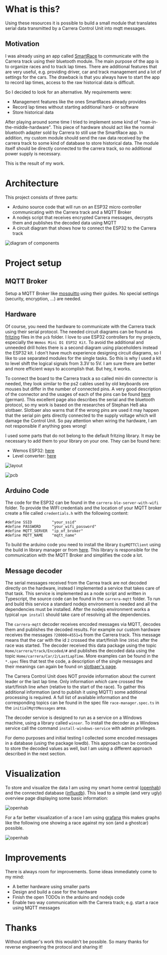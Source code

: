 # What is this?
Using these resources it is possible to build a small module that translates serial data transmitted by a Carrera Control Unit into mqtt messages.

## Motivation
I was already using an app called [SmartRace](https://www.smartrace.de/) to communicate with the Carrera track using their bluetooth module.
The main purpose of the app is to organize races and to track lap times.
There are additional features that are very useful, e.g. providing driver, car and track management and a lot of settings for the cars.
The drawback is that you always have to start the app to record lap times, access to the raw historical data is difficult.

So I decided to look for an alternative.
My requirements were:
- Management features like the ones SmartRaces already provides
- Record lap times without starting additional hard- or software
- Store historical data

After playing around some time I tried to implement some kind of "man-in-the-middle-hardware".
This piece of hardware should act like the normal bluetooth adapter sold by Carrera to still use the SmartRace app.
In addition, my custom module should send the raw data received by the carrera track to some kind of database to store historical data.
The module itself should be directly connected to the carrera track, so no additional power supply is necessary.

This is the result of my work.

# Architecture
This project consists of three parts:
- Arduino source code that will run on an ESP32 micro controller communicating with the Carrera track and a MQTT Broker
- A nodejs script that receives encrypted Carrera messages, decrypts them and publishes the decoded data using MQTT
- A circuit diagram that shows how to connect the ESP32 to the Carrera track

![diagram of components](<./images/architecture.png>)

# Project setup

## MQTT Broker
Setup a MQTT Broker like [mosquitto](https://mosquitto.org/) using their guides.
No special settings (security, encryption, ...) are needed.

## Hardware
Of course, you need the hardware to communicate with the Carrera track using their serial protocol.
The needed circuit diagrams can be found as [fritzing](https://fritzing.org/) files in the `pcb` folder.
I love to use ESP32 controllers for my projects, especially the `Wemos Mini D1 ESP32 Kit`.
To avoid the additional and unneeded drill holes there is a second diagram using placeholders instead the ESP32 kit.
I don't have much experience designing circuit diagrams, so I like to use separated modules for the single tasks.
So this is why I used a kit to level shift the logical signals from 3.3V to 5V.
I am sure there are better and more efficient ways to accomplish that. But hey, it works.

To connect the board to the Carrera track a so called mini din connector is needed, they look similar to the ps2 cables used by old keyboards ore mouses but differ in the number of connected pins.
A very good description of the connector and the usages of each of the pins can be found [here](http://slotbaer.de/carrera-digital-124-132/10-cu-rundenzaehler-protokoll.html) (german).
This excellent page also describes the serial and the bluetooth protocol, so my work is based on the researches of Stephan Heß aka slotbaer.
Slotbaer also warns that if the wrong pins are used it may happen that the serial pin gets directly connected to the supply voltage which will damage the Control Unit.
So pay attention when wiring the hardware, I am not responsible if anything goes wrong! 

I used some parts that do not belong to the default fritzing library. 
It may be necessary to add them to your library on your one. 
They can be found here:

* Wemos ESP32: [here](https://forum.fritzing.org/t/doit-esp32-devkit-v1-30-pin/8443/4)
* Level converter: [here](https://forum.fritzing.org/t/4-x-5v-to-3-3v-logic-level-converter/3395)

![layout](<./images/breadboard.png>)

![pcb](<./images/pcb.png>)

## Arduino Code
The code for the ESP32 can be found in the `carrera-ble-server-with-wifi` folder.
To provide the WIFI credentials and the location of your MQTT broker create a file called `credentials.h` with the following content:

``` 
#define SSID         "your_ssid"
#define PASSWORD     "your_wifi_password"
#define MQTT_SERVER  "ip_of_broker"
#define MQTT_NAME    "mqtt_name"
```

To build the arduino code you need to install the library `EspMQTTClient` using the build in library manager or from [here](https://github.com/plapointe6/EspMQTTClient). 
This library is responsible for the communication with the MQTT Broker and simplifies the code a lot.

## Message decoder
The serial messages received from the Carrea track are not decoded directly on the hardware, instead I implemented a service that takes care of that task.
This service is implemented as a node script and written in Typescript, the source code can be found in the `carrera-mqtt` folder.
To run and build this service a standard nodejs environment is needed and all the dependencies must be installed.
After the nodejs environment works a typical `npm install` should take care of resolving all the dependencies. 

The `carrera-mqtt` decoder receives encoded messages via MQTT, decodes them and publishes the decoded results.
For example our custom hardware receives the messages `?20000<4551=$` from the Carrera track. 
This message means that the car with the id `2` crossed the start/finish line `19541` after the race was started.
The decoder received this data package using the topic `Home/carrera/track/Encoded/#` and publishes the decoded data using the topic `Home/carrera/Car/2/LastLapTime`.
More examples can be found in the `*.spec` files that test the code, a description of the single messages and their meanings can again be found on [slotbaer's page](http://slotbaer.de/carrera-digital-124-132/10-cu-rundenzaehler-protokoll.html).

The Carrera Control Unit does NOT provide information about the current leader or the last lap time. 
Only information *which* care crossed the start/finish line *when* (relative to the start of the race).
To gather this additional information (and to publish it using MQTT) some additional processing is required. 
A full list of available information and the corresponding topics can be found in the spec file `race-manager.spec.ts` in the `initialMqttMessages` area.

The decoder service is designed to run as a service on a Windows machine, using a library called `winser`.
To install the decoder as a Windows service call the command `install-windows-service` with admin privileges.

For demo purposes and initial testing I collected some encoded messages in a database (using the package lowdb).
This approach can be continued to store the decoded values as well, but I am using a different approach described in the next section.

# Visualization
To store and visualize the data I am using my smart home central ([openhab](https://www.openhab.org/)) and the connected database ([influxdb](https://www.influxdata.com/)).
This lead to a simple (and very ugly) overview page displaying some basic information:

![openhab](<./images/openhab.png>)

For a far better visualization of a race I am using [grafana](https://grafana.com/) this makes graphs like the following one showing a race against my son (and a ghostcar) possible.

![openhab](<./images/grafana_lap_times.png>)

# Improvements
There is always room for improvements. Some ideas immediately come to my mind:
* A better hardware using smaller parts
* Design and build a case for the hardware
* Finish the open TODOs in the arduino and nodejs code
* Enable two way communication with the Carrera track; e.g. start a race using MQTT messages

# Thanks
Without slotbaer's work this wouldn't be possible. 
So many thanks for reverse engineering the protocol and sharing it!
